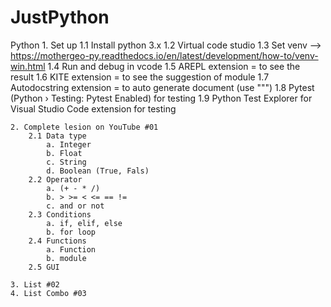 # JustPython
 
Python
	1. Set up
		1.1 Install python 3.x
        1.2 Virtual code studio
	    1.3 Set venv --> https://mothergeo-py.readthedocs.io/en/latest/development/how-to/venv-win.html
		1.4 Run and debug in vcode
		1.5 AREPL extension = to see the result
		1.6 KITE extension = to see the suggestion of module
	    1.7 Autodocstring extension   = to auto generate document (use """)
		1.8 Pytest  (Python › Testing: Pytest Enabled) for testing
		1.9 Python Test Explorer for Visual Studio Code extension for testing
		
	2. Complete lesion on YouTube #01
        2.1 Data type 
            a. Integer
            b. Float
            c. String
            d. Boolean (True, Fals)
        2.2 Operator 
            a. (+ - * /)
            b. > >= < <= == !=
            c. and or not
        2.3 Conditions
            a. if, elif, else
            b. for loop
        2.4 Functions
            a. Function
            b. module
        2.5 GUI
    
    3. List #02
    4. List Combo #03

